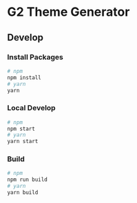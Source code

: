 # G2 Theme Generator

## Develop

### Install Packages

```bash
# npm
npm install
# yarn
yarn
```

### Local Develop

```bash
# npm
npm start
# yarn
yarn start
```

### Build

```bash
# npm
npm run build
# yarn
yarn build
```
